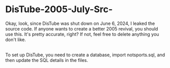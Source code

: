 # DisTube-2005-July-Src-

Okay, look, since DisTube was shut down on June 6, 2024, I leaked the source code. If anyone wants to create a better 2005 revival, you should use this. It's pretty accurate, right? If not, feel free to delete anything you don't like.

<br> To set up DisTube, you need to create a database, import notsports.sql, and then update the SQL details in the files.

